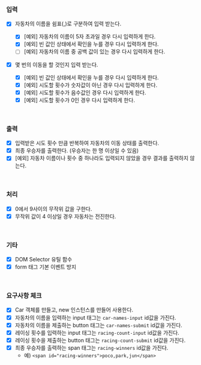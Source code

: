 ### 입력

- [x] 자동차의 이름을 쉼표(,)로 구분하여 입력 받는다.

  - [x] [예외] 자동차의 이름이 5자 초과일 경우 다시 입력하게 한다.
  - [x] [예외] 빈 값인 상태에서 확인을 누를 경우 다시 입력하게 한다.
  - [ ] [예외] 자동차의 이름 중 공백 값이 있는 경우 다시 입력하게 한다.

- [x] 몇 번의 이동을 할 것인지 입력 받는다.
  - [x] [예외] 빈 값인 상태에서 확인을 누를 경우 다시 입력하게 한다.
  - [x] [예외] 시도할 횟수가 숫자값이 아닌 경우 다시 입력하게 한다.
  - [x] [예외] 시도할 횟수가 음수값인 경우 다시 입력하게 한다.
  - [x] [예외] 시도할 횟수가 0인 경우 다시 입력하게 한다.

<br>

### 출력

- [x] 입력받은 시도 횟수 만큼 반복하여 자동차의 이동 상태를 출력한다.
- [x] 최종 우승자를 출력한다. (우승자는 한 명 이상일 수 있음)
- [x] [예외] 자동차 이름이나 횟수 중 하나라도 입력되지 않았을 경우 결과를 출력하지 않는다.

<br>

### 처리

- [x] 0에서 9사이의 무작위 값을 구한다.
- [x] 무작위 값이 4 이상일 경우 자동차는 전진한다.

<br>

### 기타

- [x] DOM Selector 유틸 함수
- [x] form 태그 기본 이벤트 방지

<br>

### 요구사항 체크

- [x] Car 객체를 만들고, new 인스턴스를 만들어 사용한다.
- [x] 자동차의 이름을 입력하는 input 태그는 `car-names-input` id값을 가진다.
- [x] 자동차의 이름을 제출하는 button 태그는 `car-names-submit` id값을 가진다.
- [x] 레이싱 횟수를 입력하는 input 태그는 `racing-count-input` id값을 가진다.
- [x] 레이싱 횟수을 제출하는 button 태그는 `racing-count-submit` id값을 가진다.
- [x] 최종 우승자를 출력하는 span 태그는 `racing-winners` id값을 가진다.
  - 예) `<span id="racing-winners">poco,park,jun</span>`
